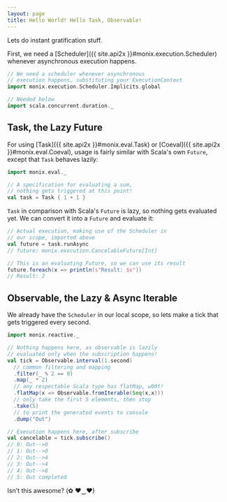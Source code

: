 ```yaml
---
layout: page
title: Hello World! Hello Task, Observable!
---
```


Lets do instant gratification stuff.

First, we need a [Scheduler]({{ site.api2x }}#monix.execution.Scheduler)
whenever asynchronous execution happens.

```scala
// We need a scheduler whenever asynchronous
// execution happens, substituting your ExecutionContext
import monix.execution.Scheduler.Implicits.global

// Needed below
import scala.concurrent.duration._
```

## Task, the Lazy Future

For using [Task]({{ site.api2x }}#monix.eval.Task) or
[Coeval]({{ site.api2x }}#monix.eval.Coeval), usage is
fairly similar with Scala's own `Future`, except that
`Task` behaves lazily:

```scala
import monix.eval._

// A specification for evaluating a sum,
// nothing gets triggered at this point!
val task = Task { 1 + 1 }
```

`Task` in comparison with Scala's `Future` is lazy,
so nothing gets evaluated yet. We can convert it into
a `Future` and evaluate it:

```scala
// Actual execution, making use of the Scheduler in
// our scope, imported above
val future = task.runAsync
// future: monix.execution.CancelableFuture[Int]

// This is an evaluating Future, so we can use its result
future.foreach(x => println(s"Result: $x"))
// Result: 2
```

## Observable, the Lazy & Async Iterable

We already have the `Scheduler` in our local scope,
so lets make a tick that gets triggered every second.

```scala
import monix.reactive._

// Nothing happens here, as observable is lazily
// evaluated only when the subscription happens!
val tick = Observable.interval(1.second)
  // common filtering and mapping
  .filter(_ % 2 == 0)
  .map(_ * 2)
  // any respectable Scala type has flatMap, w00t!
  .flatMap(x => Observable.fromIterable(Seq(x,x)))
  // only take the first 5 elements, then stop
  .take(5)
  // to print the generated events to console
  .dump("Out")

// Execution happens here, after subscribe
val cancelable = tick.subscribe()
// 0: Out-->0
// 1: Out-->0
// 2: Out-->4
// 3: Out-->4
// 4: Out-->8
// 5: Out completed
```

Isn't this awesome? (✿ ♥‿♥)
